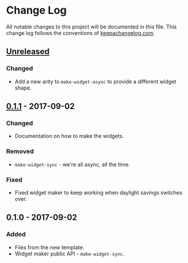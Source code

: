 # Change Log
All notable changes to this project will be documented in this file. This change log follows the conventions of [keepachangelog.com](http://keepachangelog.com/).

## [Unreleased]
### Changed
- Add a new arity to `make-widget-async` to provide a different widget shape.

## [0.1.1] - 2017-09-02
### Changed
- Documentation on how to make the widgets.

### Removed
- `make-widget-sync` - we're all async, all the time.

### Fixed
- Fixed widget maker to keep working when daylight savings switches over.

## 0.1.0 - 2017-09-02
### Added
- Files from the new template.
- Widget maker public API - `make-widget-sync`.

[Unreleased]: https://github.com/your-name/euler-1/compare/0.1.1...HEAD
[0.1.1]: https://github.com/your-name/euler-1/compare/0.1.0...0.1.1
